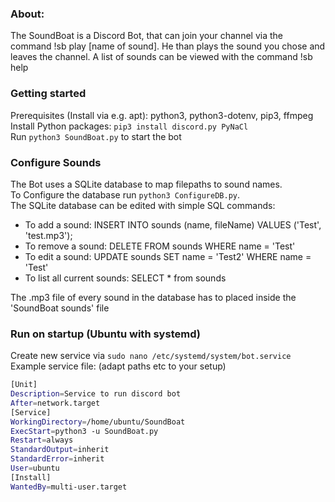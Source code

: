### About: 
The SoundBoat is a Discord Bot, that can join your channel via the command !sb play [name of sound].
He than plays the sound you chose and leaves the channel.
A list of sounds can be viewed with the command !sb help


### Getting started
Prerequisites (Install via e.g. apt): python3, python3-dotenv, pip3, ffmpeg <br>
Install Python packages: ```pip3 install discord.py PyNaCl``` <br>
Run ```python3 SoundBoat.py``` to start the bot


### Configure Sounds
The Bot uses a SQLite database to map filepaths to sound names. <br>
To Configure the database run ```python3 ConfigureDB.py```. <br>
The SQLite database can be edited with simple SQL commands:
- To add a sound: INSERT INTO sounds (name, fileName) VALUES ('Test', 'test.mp3');
- To remove a sound: DELETE FROM sounds WHERE name = 'Test'
- To edit a sound: UPDATE sounds SET name = 'Test2' WHERE name = 'Test'
- To list all current sounds: SELECT * from sounds

The .mp3 file of every sound in the database has to placed inside the 'SoundBoat sounds' file


### Run on startup (Ubuntu with systemd)
Create new service via ```sudo nano /etc/systemd/system/bot.service``` <br>
Example service file: (adapt paths etc to your setup)
```sh
[Unit]
Description=Service to run discord bot
After=network.target
[Service]
WorkingDirectory=/home/ubuntu/SoundBoat
ExecStart=python3 -u SoundBoat.py
Restart=always
StandardOutput=inherit
StandardError=inherit
User=ubuntu
[Install]
WantedBy=multi-user.target
```